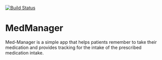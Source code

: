 <a href='https://semaphoreci.com/nenneadora/medmanager'> <img src='https://semaphoreci.com/api/v1/nenneadora/medmanager/branches/master/shields_badge.svg' alt='Build Status'></a>
# MedManager

Med-Manager is a simple app that helps patients remember  to take their medication and provides tracking for the intake of the prescribed medication intake.
